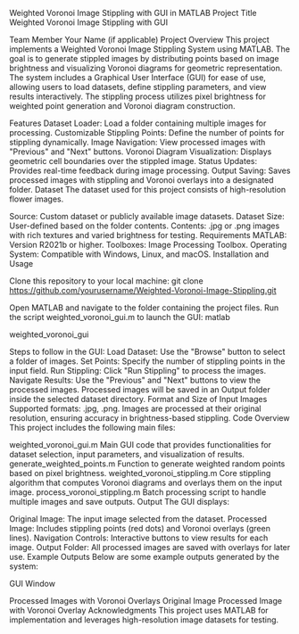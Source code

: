 Weighted Voronoi Image Stippling with GUI in MATLAB
Project Title
Weighted Voronoi Image Stippling with GUI

Team Member
Your Name (if applicable)
Project Overview
This project implements a Weighted Voronoi Image Stippling System using MATLAB. The goal is to generate stippled images by distributing points based on image brightness and visualizing Voronoi diagrams for geometric representation. The system includes a Graphical User Interface (GUI) for ease of use, allowing users to load datasets, define stippling parameters, and view results interactively. The stippling process utilizes pixel brightness for weighted point generation and Voronoi diagram construction.

Features
Dataset Loader: Load a folder containing multiple images for processing.
Customizable Stippling Points: Define the number of points for stippling dynamically.
Image Navigation: View processed images with "Previous" and "Next" buttons.
Voronoi Diagram Visualization: Displays geometric cell boundaries over the stippled image.
Status Updates: Provides real-time feedback during image processing.
Output Saving: Saves processed images with stippling and Voronoi overlays into a designated folder.
Dataset
The dataset used for this project consists of high-resolution flower images.

Source: Custom dataset or publicly available image datasets.
Dataset Size: User-defined based on the folder contents.
Contents: .jpg or .png images with rich textures and varied brightness for testing.
Requirements
MATLAB: Version R2021b or higher.
Toolboxes: Image Processing Toolbox.
Operating System: Compatible with Windows, Linux, and macOS.
Installation and Usage


Clone this repository to your local machine:
git clone https://github.com/yourusername/Weighted-Voronoi-Image-Stippling.git


Open MATLAB and navigate to the folder containing the project files.
Run the script weighted_voronoi_gui.m to launch the GUI:
matlab

weighted_voronoi_gui

Steps to follow in the GUI:
Load Dataset: Use the "Browse" button to select a folder of images.
Set Points: Specify the number of stippling points in the input field.
Run Stippling: Click "Run Stippling" to process the images.
Navigate Results: Use the "Previous" and "Next" buttons to view the processed images.
Processed images will be saved in an Output folder inside the selected dataset directory.
Format and Size of Input Images
Supported formats: .jpg, .png.
Images are processed at their original resolution, ensuring accuracy in brightness-based stippling.
Code Overview
This project includes the following main files:

weighted_voronoi_gui.m
Main GUI code that provides functionalities for dataset selection, input parameters, and visualization of results.
generate_weighted_points.m
Function to generate weighted random points based on pixel brightness.
weighted_voronoi_stippling.m
Core stippling algorithm that computes Voronoi diagrams and overlays them on the input image.
process_voronoi_stippling.m
Batch processing script to handle multiple images and save outputs.
Output
The GUI displays:

Original Image: The input image selected from the dataset.
Processed Image: Includes stippling points (red dots) and Voronoi overlays (green lines).
Navigation Controls: Interactive buttons to view results for each image.
Output Folder: All processed images are saved with overlays for later use.
Example Outputs
Below are some example outputs generated by the system:

GUI Window

Processed Images with Voronoi Overlays
Original Image	Processed Image with Voronoi Overlay
Acknowledgments
This project uses MATLAB for implementation and leverages high-resolution image datasets for testing.








